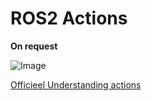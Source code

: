 # ROS2 Actions

**On request** 

![Image](https://docs.ros.org/en/humble/_images/Action-SingleActionClient.gif)

[Officieel Understanding actions](https://docs.ros.org/en/humble/Tutorials/Beginner-CLI-Tools/Understanding-ROS2-Actions/Understanding-ROS2-Actions.html)

